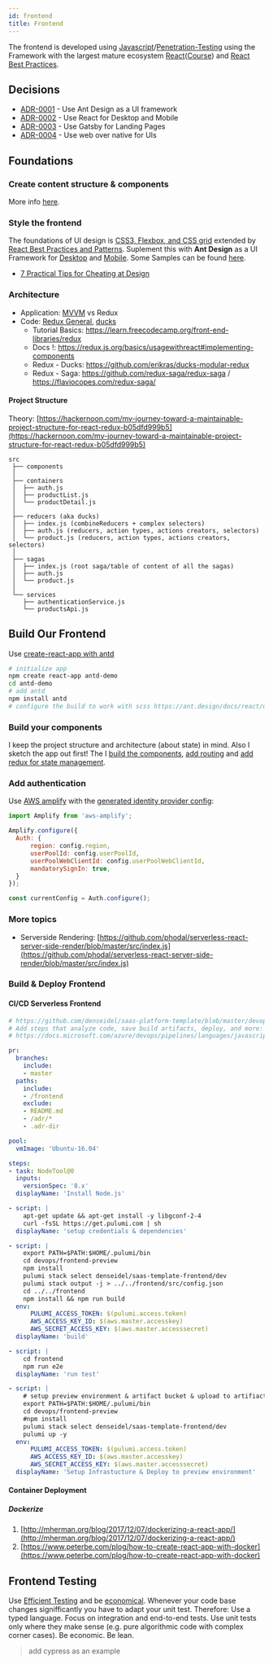 ```yaml
---
id: frontend
title: Frontend
---
```


The frontend is developed using [Javascript](https://www.freecodecamp.org/news/beaucarnes/learn-javascript-full-course--j4Va5cR1p)/[Penetration-Testing](https://www.freecodecamp.org/news/beaucarnes/web-app-penetration-testing-full-course--pena5cR1p) using the Framework with the largest mature ecosystem [React](https://github.com/enaqx/awesome-react)([Course](https://www.udemy.com/react-the-complete-guide-incl-redux/)) and [React Best Practices](https://www.zerrtech.com/blog/react-design-best-practices).

## Decisions

<!-- adrlog -->

- [ADR-0001](adr/0001-use-ant-design-as-a-ui-framework.md) - Use Ant Design as a UI framework 
- [ADR-0002](adr/0002-use-react-for-desktop-and-mobile.md) - Use React for Desktop and Mobile
- [ADR-0003](adr/0003-use-gatsby-for-landing-pages.md) - Use Gatsby for Landing Pages
- [ADR-0004](adr/0004-use-web-over-native-for-uis.md) - Use web over native for UIs

<!-- adrlogstop -->

## Foundations

### Create content structure & components

More info [here](https://developers.google.com/web/fundamentals/codelabs/your-first-multi-screen-site/#create_your_content_and_structure).

### Style the frontend

The foundations of UI design is [CSS3, Flexbox, and CSS grid](https://developer.mozilla.org/en-US/docs/Web/Guide) extended by [React Best Practices and Patterns](https://www.sitepoint.com/react-architecture-best-practices/). Suplement this with **Ant Design** as a UI Framework for [Desktop](https://ant.design) and [Mobile](https://mobile.ant.design/docs/react/introduce). Some Samples can be found [here](https://github.com/ant-design/ant-design/issues/477).

* [7 Practical Tips for Cheating at Design](https://medium.com/refactoring-ui/7-practical-tips-for-cheating-at-design-40c736799886)

### Architecture

* Application: [MVVM](https://medium.cobeisfresh.com/level-up-your-react-architecture-with-mvvm-a471979e3f21) vs Redux 
* Code: [Redux General](https://redux.js.org/faq/codestructure), [ducks](https://medium.freecodecamp.org/scaling-your-redux-app-with-ducks-6115955638be)
  * Tutorial Basics: https://learn.freecodecamp.org/front-end-libraries/redux
  * Docs !: https://redux.js.org/basics/usagewithreact#implementing-components
  * Redux - Ducks: https://github.com/erikras/ducks-modular-redux
  * Redux - Saga: https://github.com/redux-saga/redux-saga / https://flaviocopes.com/redux-saga/

#### Project Structure

Theory: [https://hackernoon.com/my-journey-toward-a-maintainable-project-structure-for-react-redux-b05dfd999b5](https://hackernoon.com/my-journey-toward-a-maintainable-project-structure-for-react-redux-b05dfd999b5)

```text
src
 ├── components
 │
 ├── containers
 │  ├── auth.js
 │  ├── productList.js
 │  └── productDetail.js
 │
 ├── reducers (aka ducks)
 │  ├── index.js (combineReducers + complex selectors)
 │  ├── auth.js (reducers, action types, actions creators, selectors)
 │  └── product.js (reducers, action types, actions creators, selectors)
 │
 ├── sagas
 │  ├── index.js (root saga/table of content of all the sagas)
 │  ├── auth.js
 │  └── product.js
 │
 └── services
    ├── authenticationService.js
    └── productsApi.js
```

## Build Our Frontend

Use [create-react-app with antd](https://ant.design/docs/react/use-with-create-react-app)

```bash
# initialize app
npm create react-app antd-demo
cd antd-demo
# add antd
npm install antd
# configure the build to work with scss https://ant.design/docs/react/use-with-create-react-app#Advanced-Guides (required for antd)
```

### Build your components

I keep the project structure and architecture (about state) in mind. Also I sketch the app out first! 
The I [build the components](https://www.udemy.com/react-the-complete-guide-incl-redux/learn/v4/t/lecture/8108994?start=0), [add routing](https://www.udemy.com/react-the-complete-guide-incl-redux/learn/v4/t/lecture/8145908?start=0) and [add redux for state management](https://www.udemy.com/react-the-complete-guide-incl-redux/learn/v4/t/lecture/8211904?start=0).

### Add authentication

Use [AWS amplify](https://aws-amplify.github.io/docs/js/authentication#manual-setup) with the [generated identity provider config](../platform/iam.md#saas-aws-cognito):

```js
import Amplify from 'aws-amplify';

Amplify.configure({
  Auth: {
      region: config.region,
      userPoolId: config.userPoolId,
      userPoolWebClientId: config.userPoolWebClientId,
      mandatorySignIn: true,
  }
});

const currentConfig = Auth.configure();
```

### More topics

* Serverside Rendering: [https://github.com/phodal/serverless-react-server-side-render/blob/master/src/index.js](https://github.com/phodal/serverless-react-server-side-render/blob/master/src/index.js)

### Build & Deploy Frontend

#### CI/CD Serverless Frontend

```yaml
# https://github.com/denseidel/saas-platform-template/blob/master/devops/frontend-preview/azure-pipelines.yaml
# Add steps that analyze code, save build artifacts, deploy, and more:
# https://docs.microsoft.com/azure/devops/pipelines/languages/javascript

pr:
  branches:
    include:
    - master
  paths:
    include:
    - /frontend
    exclude:
    - README.md
    - /adr/*
    - .adr-dir

pool:
  vmImage: 'Ubuntu-16.04'

steps:
- task: NodeTool@0
  inputs:
    versionSpec: '8.x'
  displayName: 'Install Node.js'

- script: |
    apt-get update && apt-get install -y libgconf-2-4
    curl -fsSL https://get.pulumi.com | sh
  displayName: 'setup credentials & dependencies'

- script: |
    export PATH=$PATH:$HOME/.pulumi/bin
    cd devops/frontend-preview
    npm install
    pulumi stack select denseidel/saas-template-frontend/dev
    pulumi stack output -j > ../../frontend/src/config.json
    cd ../../frontend
    npm install && npm run build
  env:
      PULUMI_ACCESS_TOKEN: $(pulumi.access.token)
      AWS_ACCESS_KEY_ID: $(aws.master.accesskey)
      AWS_SECRET_ACCESS_KEY: $(aws.master.accesssecret)
  displayName: 'build'

- script: |
    cd frontend
    npm run e2e
  displayName: 'run test'

- script: |
    # setup preview environment & artifact bucket & upload to artifiact bucket
    export PATH=$PATH:$HOME/.pulumi/bin
    cd devops/frontend-preview
    #npm install
    pulumi stack select denseidel/saas-template-frontend/dev
    pulumi up -y
  env:
      PULUMI_ACCESS_TOKEN: $(pulumi.access.token)
      AWS_ACCESS_KEY_ID: $(aws.master.accesskey)
      AWS_SECRET_ACCESS_KEY: $(aws.master.accesssecret)
  displayName: 'Setup Infrastucture & Deploy to preview environment'
```

#### Container Deployment

##### Dockerize

1. [http://mherman.org/blog/2017/12/07/dockerizing-a-react-app/](http://mherman.org/blog/2017/12/07/dockerizing-a-react-app/)
2. [https://www.peterbe.com/plog/how-to-create-react-app-with-docker](https://www.peterbe.com/plog/how-to-create-react-app-with-docker)

## Frontend Testing

Use [Efficient Testing](https://medium.com/@darioghilardi/end-to-end-testing-on-a-react-redux-app-10f5a26f2f61) and be [economical](https://jobs.zalando.com/tech/blog/economic-perspective-testing/). Whenever your code base changes signifficantly you have to adapt your unit test. Therefore: Use a typed language. Focus on integration and end-to-end tests. Use unit tests only where they make sense (e.g. pure algorithmic code with complex corner cases). Be economic. Be lean.

> add cypress as an example
